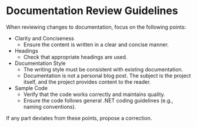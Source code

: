 # Documentation Review Guidelines

When reviewing changes to documentation, focus on the following points:

- Clarity and Conciseness
  - Ensure the content is written in a clear and concise manner.
- Headings
  - Check that appropriate headings are used.
- Documentation Style
  - The writing style must be consistent with existing documentation.
  - Documentation is not a personal blog post. The subject is the project itself, and the project provides content to the reader.
- Sample Code
  - Verify that the code works correctly and maintains quality.
  - Ensure the code follows general .NET coding guidelines (e.g., naming conventions).

If any part deviates from these points, propose a correction.
